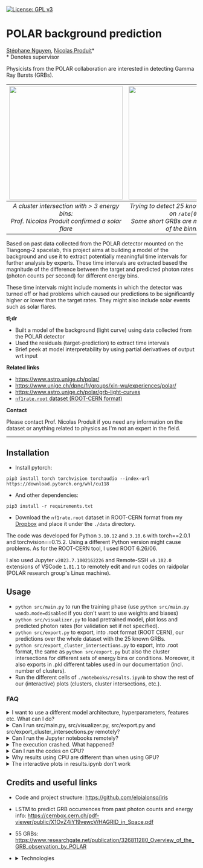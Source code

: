 [![License: GPL v3](https://img.shields.io/badge/License-GPLv3-blue.svg)](https://www.gnu.org/licenses/gpl-3.0)

# POLAR background prediction
[Stéphane Nguyen](https://www.linkedin.com/in/st%C3%A9phane-liem-nguyen/), [Nicolas Produit](https://www.isdc.unige.ch/~produit/)\*<br>
\* Denotes supervisor


Physicists from the POLAR collaboration are interested in detecting Gamma Ray Bursts (GRBs).

| <img src="https://github.com/Zenchiyu/POLAR-background-prediction/assets/49496107/8cf67dbb-2ca8-44a9-9e5c-97b57eac6aee" width=300> | <img src="https://github.com/Zenchiyu/POLAR-background-prediction/assets/49496107/f2fa9896-db10-4742-b824-1cbe684a8b59" width=300> | <img src="https://github.com/Zenchiyu/POLAR-background-prediction/assets/49496107/89ae18e2-3345-4dcf-9934-46554dcbeb9b" width=300>
|:--:| :--:| :--:| 
| *A cluster intersection with > 3 energy bins:<br>Prof. Nicolas Produit confirmed a solar flare* | *Trying to detect 25 known GRBs based on `rate[0]`:<br>Some short GRBs are missed because of the binning* | *Another cluster intersection with > 3 energy bins*|

Based on past data collected from the POLAR detector mounted on the Tiangong-2 spacelab, this project aims at building a model of the background and use it to extract potentially meaningful time intervals for further analysis by experts. These time intervals are extracted based the magnitude of the difference between the target and predicted photon rates (photon counts per second) for different energy bins.

These time intervals might include moments in which the detector was turned off or had problems which caused our predictions to be significantly higher or lower than the target rates. They might also include solar events such as solar flares.

**tl;dr**
- Built a model of the background (light curve) using data collected from the POLAR detector
- Used the residuals (target-prediction) to extract time intervals
- Brief peek at model interpretability by using partial derivatives of output wrt input

**Related links**
- https://www.astro.unige.ch/polar/
- https://www.unige.ch/dpnc/fr/groups/xin-wu/experiences/polar/
- https://www.astro.unige.ch/polar/grb-light-curves
- [`nf1rate.root` dataset (ROOT-CERN format)](https://www.dropbox.com/sh/f1a9w7cy71svgb6/AAA0rsyGrqZOilqvgAZHnZToa?dl=0)

**Contact**

Please contact Prof. Nicolas Produit if you need any information on the dataset or anything related to physics as I'm not an expert in the field.

---

## Installation

- Install pytorch:
```
pip3 install torch torchvision torchaudio --index-url https://download.pytorch.org/whl/cu118
```
- And other dependencies:
```
pip3 install -r requirements.txt
```
- Download the `nf1rate.root` dataset in ROOT-CERN format from my [Dropbox](https://www.dropbox.com/sh/f1a9w7cy71svgb6/AAA0rsyGrqZOilqvgAZHnZToa?dl=0) and place it under the `./data` directory.

The code was developed for Python `3.10.12` and `3.10.6` with torch==2.0.1 and torchvision==0.15.2. Using a different Python version might cause problems. As for the ROOT-CERN tool, I used ROOT 6.26/06.

I also used Jupyter `v2023.7.1002162226` and Remote-SSH `v0.102.0` extensions of VSCode `1.81.1` to remotely edit and run codes on raidpolar (POLAR research group's Linux machine).

## Usage

- `python src/main.py` to run the training phase (use `python src/main.py wandb.mode=disabled` if you don't want to use weights and biases)
- `python src/visualizer.py` to load pretrained model, plot loss and predicted photon rates (for validation set if not specified).
- `python src/export.py` to export, into .root format (ROOT CERN), our predictions over the whole dataset with the 25 known GRBs.
- `python src/export_cluster_intersections.py` to export, into .root format, the same as `python src/export.py` but also the cluster intersections for different sets of energy bins or conditions. Moreover, it also exports in .pkl different tables used in our documentation (incl. number of clusters).
- Run the different cells of `./notebooks/results.ipynb` to show the rest of our (interactive) plots (clusters, cluster intersections, etc.).

### FAQ

<details>
<summary>I want to use a different model architecture, hyperparameters, features etc. What can I do?
</summary>
<br>

You can change the `config/trainer.yaml`. However, your possiblities are limited to what I've implemented. Please refer to the documentation for more information.
</details>

<details>
<summary>Can I run src/main.py, src/visualizer.py, src/export.py and src/export_cluster_intersections.py remotely? </summary>
<br>

Yes, you can. To remotely run our Python scripts without keeping an opened SSH connection for the whole execution duration, you can use `tmux` and detach the session.
</details>

<details>
<summary>Can I run the Jupyter notebooks remotely?</summary>
<br>

Yes, you can. You can use Jupyter and Remote-SSH VSCode extensions. They allow you to edit and run codes on your remote Linux machine.

If you don't want to use VSCode, you can take a look at the following link:
https://docs.anaconda.com/free/anaconda/jupyter-notebooks/remote-jupyter-notebook/
</details>

<details>
<summary>The execution crashed. What happened?</summary>
<br>

The crash is likely due to memory usage as we sometimes create/store data structures with over 3 million entries.

- You can change `verbose: False` to `verbose: True` in `config/trainer.yaml` to see more information (our prints).
- You can check `cfg.common.device` in `config/trainer.yaml`, you might need to change it to `cpu` if you don't have a GPU (you can check that using `torch.cuda.is_available()` in Python).
- You can use `nvidia-smi` to see the VRAM usage (if you're using a GPU)
- You can use `htop` (or another command) to see the RAM usage.
- I sometimes create tensors containing the whole dataset to perform a single forward pass on all the examples instead of many.
In terms of memory usage, this is not great. Instead, you can try to work with mini-batches despite the fact that you will have to perform multiple forward passes.

</details>

<details>
<summary>Can I run the codes on CPU?</summary>
<br>

- `src/main.py`: I recommend using the GPU for model training because it's faster and because I mostly trained my model using the GPU.
However, if you want to continue with the CPU, you can swap `cfg.common.device: cuda` with `cfg.common.device: cpu`.

- `src/visualizer.py`, `src/export.py`, `src/export_cluster_intersections.py` and `notebooks/results.ipynb` work by default on GPU if available; if not, they work on CPU. Although this behavior **overrides** `cfg.common.device`, you can still manually change it by replacing in the code:

```python
cfg.common.device = "cuda" if torch.cuda.is_available() else "cpu"
```
to
```python
cfg.common.device = "cpu"  # "cuda" if torch.cuda.is_available() else "cpu"
```

before `trainer = Trainer(cfg)`.

</details>

<details>
<summary>Why results using CPU are different than when using GPU?</summary>
<br>

Operations execution order is most likely the cause of these differences.

See the following links:
- https://discuss.pytorch.org/t/why-different-results-when-multiplying-in-cpu-than-in-gpu/1356/6
- https://pytorch.org/docs/stable/notes/randomness.html#reproducibility
</details>

</details>

<details>
<summary>The interactive plots in results.ipynb don't work</summary>
<br>

You can try to re-run the corresponding Jupyter notebook cell.
</details>

## Credits and useful links

- Code and project structure: https://github.com/eloialonso/iris
- LSTM to predict GRB occurrences from past photon counts and energy info: https://cernbox.cern.ch/pdf-viewer/public/X1OvZ4iY19vewcV/HAGRID_in_Space.pdf
- 55 GRBs: https://www.researchgate.net/publication/326811280_Overview_of_the_GRB_observation_by_POLAR
- <details>
  <summary>Technologies</summary>
  
  - Weights & biases: https://wandb.ai/site
  - Pytorch:
    - https://pytorch.org/tutorials/beginner/basics/intro.html
    - https://pytorch.org/tutorials/recipes/recipes/tuning_guide.html
  - Hydra: https://hydra.cc/docs/intro/
  - ReviewNB ("git diff but for Jupyter notebooks"): https://www.reviewnb.com/
  - VSCode Remote SSH: https://code.visualstudio.com/docs/remote/ssh-tutorial
  - Diff with colors by using `diff <file1> <file2> --color`: https://man7.org/linux/man-pages/man1/diff.1.html
  - TMux detach/reattach session: https://www.redhat.com/sysadmin/introduction-tmux-linux
</details>

